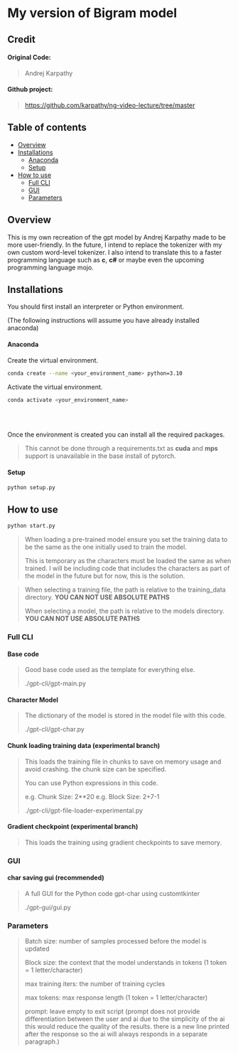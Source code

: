 # My version of Bigram model

## Credit
#### Original Code:
> Andrej Karpathy

#### Github project: 
> https://github.com/karpathy/ng-video-lecture/tree/master

## Table of contents
  * [Overview](#overview)
  * [Installations](#installations)
      - [Anaconda](#anaconda)
      - [Setup](#setup)
  * [How to use](#how-to-use)
    + [Full CLI](#full-cli)
    + [GUI](#gui)
    + [Parameters](#parameters)

## Overview
This is my own recreation of the gpt model by Andrej Karpathy made to be more user-friendly. In the future, I intend to replace the tokenizer with my own custom word-level tokenizer. I also intend to translate this to a faster programming language such as __c__, __c#__ or maybe even the upcoming programming language mojo. 

## Installations
You should first install an interpreter or Python environment.

(The following instructions will assume you have already installed anaconda)

#### Anaconda
Create the virtual environment. 
```bash
conda create --name <your_environment_name> python=3.10
```

Activate the virtual environment. 
```bash
conda activate <your_environment_name>
```
<br>
<br>

Once the environment is created you can install all the required packages.
> This cannot be done through a requirements.txt as __cuda__ and __mps__ support is unavailable in the base install of pytorch.

#### Setup
```bash
python setup.py
```

## How to use

```bash
python start.py
```
> When loading a pre-trained model ensure you set the training data to be the same as the one initially used to train the model. 
> 
> 
> This is temporary as the characters must be loaded the same as when trained. I will be including code that includes the characters as part of the model in the future but for now, this is the solution.


> When selecting a training file, the path is relative to the training_data directory. __YOU CAN NOT USE ABSOLUTE PATHS__
> 
> 
> When selecting a model, the path is relative to the models directory. __YOU CAN NOT USE ABSOLUTE PATHS__

### Full CLI
#### Base code
> Good base code used as the template for everything else.
> 
> ./gpt-cli/gpt-main.py
#### Character Model
> The dictionary of the model is stored in the model file with this code.
> 
> ./gpt-cli/gpt-char.py
#### Chunk loading training data (experimental branch)
> This loads the training file in chunks to save on memory usage and avoid crashing. the chunk size can be specified. 
>
> You can use Python expressions in this code.
>
> e.g. Chunk Size: 2**20
> e.g. Block Size: 2+7-1
> 
> 
> ./gpt-cli/gpt-file-loader-experimental.py

#### Gradient checkpoint (experimental branch)
> This loads the training using gradient checkpoints to save memory.

### GUI
#### char saving gui __(recommended)__
> A full GUI for the Python code gpt-char using customtkinter
> 
> ./gpt-gui/gui.py
### Parameters
> Batch size: number of samples processed before the model is updated
>
> Block size: the context that the model understands in tokens (1 token = 1 letter/character)
>
> max training iters: the number of training cycles
>
> max tokens: max response length (1 token = 1 letter/character)
>
> prompt: leave empty to exit script (prompt does not provide differentiation between the user and ai due to the simplicity of the ai this would reduce the quality of the results. there is a new line printed after the response so the ai will always responds in a separate paragraph.)
